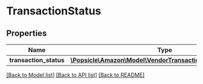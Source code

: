 # TransactionStatus

## Properties
Name | Type | Description | Notes
------------ | ------------- | ------------- | -------------
**transaction_status** | [**\Popsicle\Amazon\Model\VendorTransactionStatus\Transaction**](Transaction.md) |  | [optional] 

[[Back to Model list]](../../README.md#documentation-for-models) [[Back to API list]](../../README.md#documentation-for-api-endpoints) [[Back to README]](../../README.md)

